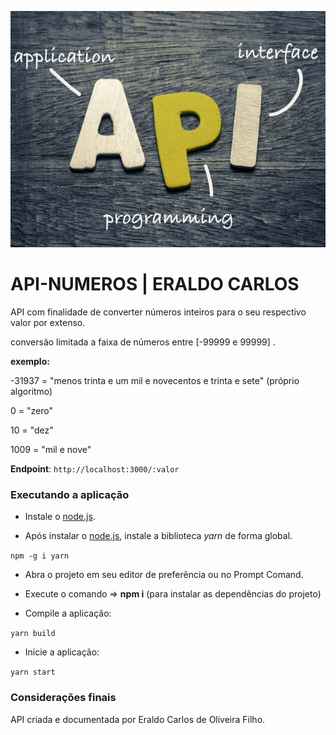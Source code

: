 [![img](https://github.com/EraldoCarlosfh/api-numeros/raw/main/img/API.jpg)](https://github.com/EraldoCarlosfh/api-numeros/blob/main/img/API.jpg)







# API-NUMEROS | ERALDO CARLOS

API com finalidade de converter números inteiros para o seu respectivo valor por extenso.

conversão limitada a faixa de números entre  [-99999 e 99999] .

**exemplo:**

-31937 = "menos trinta e um mil e novecentos e trinta e sete" (próprio algoritmo)

0 = "zero"

10 = "dez"

1009 = "mil e nove"

**Endpoint**: ``http://localhost:3000/:valor``

### Executando a aplicação

* Instale o [node.js](https://nodejs.org/en/).

* Após instalar o [node.js](https://nodejs.org/en/), instale a biblioteca *yarn* de forma global.

``npm -g i yarn``

* Abra o projeto em seu editor de preferência ou no Prompt Comand.
* Execute o comando => **npm i** (para instalar as dependências do projeto)

* Compile a aplicação:

``yarn build``

* Inicie a aplicação:

``yarn start``

### Considerações finais

  API criada e documentada por Eraldo Carlos de Oliveira Filho.
